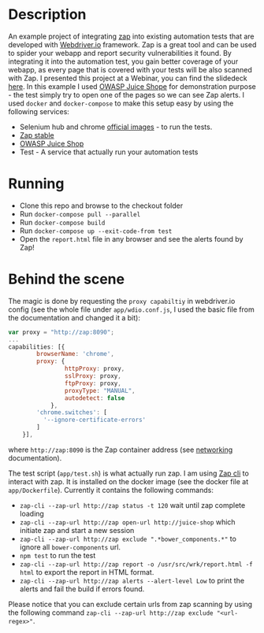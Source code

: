 Description
====================
An example project of integrating [zap](https://www.owasp.org/index.php/OWASP_Zed_Attack_Proxy_Project) into existing automation tests that are developed with [Webdriver.io](http://webdriver.io/) framework.
Zap is a great tool and can be used to spider your webapp and report security vulnerabilities it found.
By integrating it into the automation test, you gain better coverage of your webapp, as every page that is covered with your tests will be also scanned with Zap.
I presented this project at a Webinar, you can find the slidedeck [here](https://www.slideshare.net/SolutoTLV/all-you-need-is-zap).
In this example I used [OWASP Juice Shope](https://github.com/bkimminich/juice-shop) for demonstration purpose - the test simply try to open one of the pages so we can see Zap alerts.
I used `docker` and `docker-compose` to make this setup easy by using the following services:
* Selenium hub and chrome [official images](https://github.com/SeleniumHQ/docker-selenium) - to run the tests.
* [Zap stable](https://hub.docker.com/r/owasp/zap2docker-stable/)
* [OWASP Juice Shop](https://hub.docker.com/r/bkimminich/juice-shop/)
* Test - A service that actually run your automation tests

Running
=========
* Clone this repo and browse to the checkout folder
* Run `docker-compose pull --parallel`
* Run `docker-compose build`
* Run `docker-compose up --exit-code-from test`
* Open the `report.html` file in any browser and see the alerts found by Zap!

Behind the scene
=========================
The magic is done by requesting the `proxy capabiltiy` in webdriver.io config (see the whole file under `app/wdio.conf.js`, I used the basic file from the documentation and changed it a bit):
````Javascript
var proxy = "http://zap:8090";
...
capabilities: [{
        browserName: 'chrome',
        proxy: {
                httpProxy: proxy,
                sslProxy: proxy,
                ftpProxy: proxy,
                proxyType: "MANUAL",
                autodetect: false
            },
        'chrome.switches': [
          '--ignore-certificate-errors'
        ]
    }],
````
where `http://zap:8090` is the Zap container address (see [networking](https://docs.docker.com/compose/networking/) documentation).

The test script (`app/test.sh`) is what actually run zap.
I am using [Zap cli](https://github.com/Grunny/zap-cli) to interact with zap. 
It is installed on the docker image (see the docker file at `app/Dockerfile`).
Currently it contains the following commands:
* `zap-cli --zap-url http://zap status -t 120` wait until zap complete loading
* `zap-cli --zap-url http://zap open-url http://juice-shop` which initiate zap and start a new session
* `zap-cli --zap-url http://zap exclude ".*bower_components.*"` to ignore all `bower-components` url.
* `npm test` to run the test
* `zap-cli --zap-url http://zap report -o /usr/src/wrk/report.html -f html` to export the report in HTML format.
* `zap-cli --zap-url http://zap alerts --alert-level Low` to print the alerts and fail the build if errors found.

Please notice that you can exclude certain urls from zap scanning by using the following command `zap-cli --zap-url http://zap exclude "<url-regex>"`.
